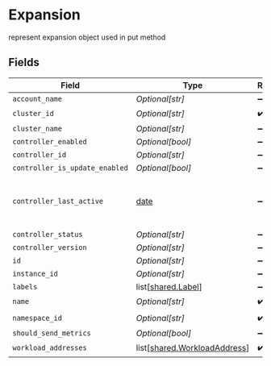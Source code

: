 # Expansion

represent expansion object used in put method


## Fields

| Field                                                                      | Type                                                                       | Required                                                                   | Description                                                                |
| -------------------------------------------------------------------------- | -------------------------------------------------------------------------- | -------------------------------------------------------------------------- | -------------------------------------------------------------------------- |
| `account_name`                                                             | *Optional[str]*                                                            | :heavy_minus_sign:                                                         | N/A                                                                        |
| `cluster_id`                                                               | *Optional[str]*                                                            | :heavy_check_mark:                                                         | N/A                                                                        |
| `cluster_name`                                                             | *Optional[str]*                                                            | :heavy_minus_sign:                                                         | N/A                                                                        |
| `controller_enabled`                                                       | *Optional[bool]*                                                           | :heavy_minus_sign:                                                         | N/A                                                                        |
| `controller_id`                                                            | *Optional[str]*                                                            | :heavy_minus_sign:                                                         | N/A                                                                        |
| `controller_is_update_enabled`                                             | *Optional[bool]*                                                           | :heavy_minus_sign:                                                         | N/A                                                                        |
| `controller_last_active`                                                   | [date](https://docs.python.org/3/library/datetime.html#date-objects)       | :heavy_minus_sign:                                                         | The last time that the agent sent telemetries                              |
| `controller_status`                                                        | *Optional[str]*                                                            | :heavy_minus_sign:                                                         | N/A                                                                        |
| `controller_version`                                                       | *Optional[str]*                                                            | :heavy_minus_sign:                                                         | N/A                                                                        |
| `id`                                                                       | *Optional[str]*                                                            | :heavy_minus_sign:                                                         | unique Id                                                                  |
| `instance_id`                                                              | *Optional[str]*                                                            | :heavy_minus_sign:                                                         | N/A                                                                        |
| `labels`                                                                   | list[[shared.Label](undefined/models/shared/label.md)]                     | :heavy_minus_sign:                                                         | N/A                                                                        |
| `name`                                                                     | *Optional[str]*                                                            | :heavy_check_mark:                                                         | N/A                                                                        |
| `namespace_id`                                                             | *Optional[str]*                                                            | :heavy_check_mark:                                                         | N/A                                                                        |
| `should_send_metrics`                                                      | *Optional[bool]*                                                           | :heavy_minus_sign:                                                         | N/A                                                                        |
| `workload_addresses`                                                       | list[[shared.WorkloadAddress](undefined/models/shared/workloadaddress.md)] | :heavy_check_mark:                                                         | N/A                                                                        |